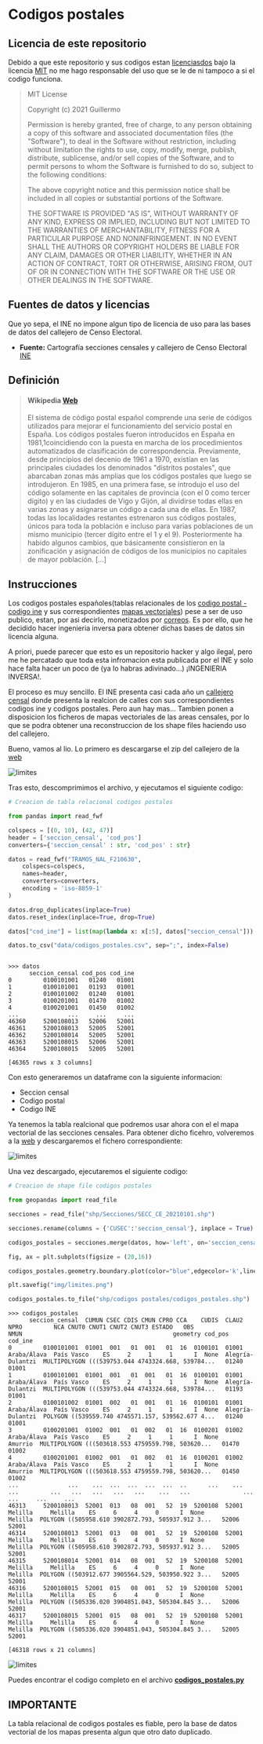 # **Codigos postales**

## **Licencia de este repositorio**

Debido a que este repositorio y sus codigos estan [licenciasdos](https://github.com/guicalare/spain.csv/blob/main/LICENSE) bajo la licencia [MIT](https://opensource.org/licenses/MIT) no me hago responsable del uso que se le de ni tampoco a si el codigo funciona.

> MIT License
>
>Copyright (c) 2021 Guillermo
>
>Permission is hereby granted, free of charge, to any person obtaining a copy
of this software and associated documentation files (the "Software"), to deal
in the Software without restriction, including without limitation the rights
to use, copy, modify, merge, publish, distribute, sublicense, and/or sell
copies of the Software, and to permit persons to whom the Software is
furnished to do so, subject to the following conditions:
>
>The above copyright notice and this permission notice shall be included in all
copies or substantial portions of the Software.
>
>THE SOFTWARE IS PROVIDED "AS IS", WITHOUT WARRANTY OF ANY KIND, EXPRESS OR
IMPLIED, INCLUDING BUT NOT LIMITED TO THE WARRANTIES OF MERCHANTABILITY,
FITNESS FOR A PARTICULAR PURPOSE AND NONINFRINGEMENT. IN NO EVENT SHALL THE
AUTHORS OR COPYRIGHT HOLDERS BE LIABLE FOR ANY CLAIM, DAMAGES OR OTHER
LIABILITY, WHETHER IN AN ACTION OF CONTRACT, TORT OR OTHERWISE, ARISING FROM,
OUT OF OR IN CONNECTION WITH THE SOFTWARE OR THE USE OR OTHER DEALINGS IN THE
SOFTWARE.

## **Fuentes de datos y licencias**

Que yo sepa, el INE no impone algun tipo de licencia de uso para las bases de datos del callejero de Censo Electoral.

 - **Fuente:** Cartografía secciones censales y callejero de Censo Electoral [INE](https://www.ine.es/ss/Satellite?c=Page&cid=1259952026632&p=1259952026632&pagename=ProductosYServicios%2FPYSLayout)

## **Definición**

> #### **Wikipedia** [Web](https://es.wikipedia.org/wiki/C%C3%B3digo_postal_de_Espa%C3%B1a)
>
> El sistema de código postal español comprende una serie de códigos utilizados para mejorar el funcionamiento del servicio postal en España. Los códigos postales fueron introducidos en España en 1981,1​ coincidiendo con la puesta en marcha de los procedimientos automatizados de clasificación de correspondencia. Previamente, desde principios del decenio de 1961 a 1970, existían en las principales ciudades los denominados "distritos postales", que abarcaban zonas más amplias que los códigos postales que luego se introdujeron. En 1985, en una primera fase, se introdujo el uso del código solamente en las capitales de provincia (con el 0 como tercer dígito) y en las ciudades de Vigo y Gijón, al dividirse todas ellas en varias zonas y asignarse un código a cada una de ellas. En 1987, todas las localidades restantes estrenaron sus códigos postales, únicos para toda la población e incluso para varias poblaciones de un mismo municipio (tercer dígito entre el 1 y el 9). Posteriormente ha habido algunos cambios, que básicamente consistieron en la zonificación y asignación de códigos de los municipios no capitales de mayor población. [...]

## **Instrucciones**

Los codigos postales españoles(tablas relacionales de los [codigo postal - codigo ine](https://tienda.correos.es/product/base-de-datos-codigos-postales-plus) y sus correspondientes [mapas vectoriales](https://tienda.correos.es/product/capa-cartografica-codigos-postales)) pese a ser de uso publico, estan, por asi decirlo, monetizados por [correos](https://www.correos.es). Es por ello, que he decidido hacer ingenieria inversa para obtener dichas bases de datos sin licencia alguna.

A priori, puede parecer que esto es un repositorio hacker y algo ilegal, pero me he percatado que toda esta infromacion esta publicada por el INE y solo hace falta hacer un poco de (ya lo habras adivinado...) ¡INGENIERIA INVERSA!.

El proceso es muy sencillo. El INE presenta casi cada año un [callejero censal](https://www.ine.es/ss/Satellite?c=Page&cid=1259952026632&p=1259952026632&pagename=ProductosYServicios%2FPYSLayout) donde presenta la realcion de calles con sus correspondientes codigos ine y codigos postales. Pero aun hay mas... Tambien ponen a disposicion los ficheros de mapas vectoriales de las areas censales, por lo que se podra obtener una reconstruccion de los shape files haciendo uso del callejero.

Bueno, vamos al lio. Lo primero es descargarse el zip del callejero de la [web](https://www.ine.es/ss/Satellite?c=Page&cid=1259952026632&p=1259952026632&pagename=ProductosYServicios%2FPYSLayout)

![limites](https://media.githubusercontent.com/media/guicalare/spain.csv/main/codigos%20postales/img/callejero.png)

Tras esto, descomprimimos el archivo, y ejecutamos el siguiente codigo:

```python
# Creacion de tabla relacional codigos postales

from pandas import read_fwf

colspecs = [(0, 10), (42, 47)]
header = ['seccion_censal', 'cod_pos']
converters={'seccion_censal' : str, 'cod_pos' : str}

datos = read_fwf("TRAMOS_NAL_F210630",
    colspecs=colspecs,
    names=header,
    converters=converters,
    encoding = 'iso-8859-1'
)

datos.drop_duplicates(inplace=True)
datos.reset_index(inplace=True, drop=True)

datos["cod_ine"] = list(map(lambda x: x[:5], datos["seccion_censal"]))

datos.to_csv("data/codigos_postales.csv", sep=";", index=False)

```

```

>>> datos
      seccion_censal cod_pos cod_ine
0         0100101001   01240   01001
1         0100101001   01193   01001
2         0100101002   01240   01001
3         0100201001   01470   01002
4         0100201001   01450   01002
...              ...     ...     ...
46360     5200108013   52006   52001
46361     5200108013   52005   52001
46362     5200108014   52005   52001
46363     5200108015   52006   52001
46364     5200108015   52005   52001

[46365 rows x 3 columns]

```

Con esto generaremos un dataframe con la siguiente informacion:

- Seccion censal
- Codigo postal
- Codigo INE

Ya tenemos la tabla realcional que podremos usar ahora con el el mapa vectorial de las secciones censales. Para obtener dicho ficehro, volveremos a la [web](https://www.ine.es/ss/Satellite?c=Page&cid=1259952026632&p=1259952026632&pagename=ProductosYServicios%2FPYSLayout) y descargaremos el fichero correspondiente:

![limites](https://media.githubusercontent.com/media/guicalare/spain.csv/main/codigos%20postales/img/mapa_vectorial.png)

Una vez descargado, ejecutaremos el siguiente codigo:

```python
# Creacion de shape file codigos postales

from geopandas import read_file

secciones = read_file("shp/Secciones/SECC_CE_20210101.shp")

secciones.rename(columns = {'CUSEC':'seccion_censal'}, inplace = True)

codigos_postales = secciones.merge(datos, how='left', on='seccion_censal')

fig, ax = plt.subplots(figsize = (20,16))

codigos_postales.geometry.boundary.plot(color="blue",edgecolor='k',linewidth = 1,ax=ax)

plt.savefig("img/limites.png")

codigos_postales.to_file("shp/codigos postales/codigos_postales.shp")

```

```
>>> codigos_postales
      seccion_censal  CUMUN CSEC CDIS CMUN CPRO CCA    CUDIS  CLAU2         NPRO         NCA CNUT0 CNUT1 CNUT2 CNUT3 ESTADO   OBS              NMUN                                           geometry cod_pos cod_ine
0         0100101001  01001  001   01  001   01  16  0100101  01001  Araba/Álava  País Vasco    ES     2     1     1      I  None  Alegría-Dulantzi  MULTIPOLYGON (((539753.044 4743324.668, 539784...   01240   01001
1         0100101001  01001  001   01  001   01  16  0100101  01001  Araba/Álava  País Vasco    ES     2     1     1      I  None  Alegría-Dulantzi  MULTIPOLYGON (((539753.044 4743324.668, 539784...   01193   01001
2         0100101002  01001  002   01  001   01  16  0100101  01001  Araba/Álava  País Vasco    ES     2     1     1      I  None  Alegría-Dulantzi  POLYGON ((539559.740 4745571.157, 539562.677 4...   01240   01001
3         0100201001  01002  001   01  002   01  16  0100201  01002  Araba/Álava  País Vasco    ES     2     1     1      I  None           Amurrio  MULTIPOLYGON (((503618.553 4759559.798, 503620...   01470   01002
4         0100201001  01002  001   01  002   01  16  0100201  01002  Araba/Álava  País Vasco    ES     2     1     1      I  None           Amurrio  MULTIPOLYGON (((503618.553 4759559.798, 503620...   01450   01002
...              ...    ...  ...  ...  ...  ...  ..      ...    ...          ...         ...   ...   ...   ...   ...    ...   ...               ...                                                ...     ...     ...
46313     5200108013  52001  013   08  001   52  19  5200108  52001      Melilla     Melilla    ES     6     4     0      I  None           Melilla  POLYGON ((505958.610 3902872.793, 505937.912 3...   52006   52001
46314     5200108013  52001  013   08  001   52  19  5200108  52001      Melilla     Melilla    ES     6     4     0      I  None           Melilla  POLYGON ((505958.610 3902872.793, 505937.912 3...   52005   52001
46315     5200108014  52001  014   08  001   52  19  5200108  52001      Melilla     Melilla    ES     6     4     0      I  None           Melilla  POLYGON ((503912.677 3905564.529, 503950.922 3...   52005   52001
46316     5200108015  52001  015   08  001   52  19  5200108  52001      Melilla     Melilla    ES     6     4     0      I  None           Melilla  POLYGON ((505336.020 3904851.043, 505304.845 3...   52006   52001
46317     5200108015  52001  015   08  001   52  19  5200108  52001      Melilla     Melilla    ES     6     4     0      I  None           Melilla  POLYGON ((505336.020 3904851.043, 505304.845 3...   52005   52001

[46318 rows x 21 columns]
```

![limites](https://raw.githubusercontent.com/guicalare/spain.csv/main/codigos%20postales/img/limites.png)

Puedes encontrar el codigo completo en el archivo **[codigos_postales.py](https://github.com/guicalare/spain.csv/blob/main/codigos%20postales/codigos_postales.py)**

## **IMPORTANTE**

La tabla relacional de codigos postales es fiable, pero la base de datos vectorial de los mapas presenta algun que otro dato duplicado.
